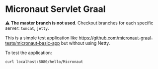 # Micronaut Servlet Graal #

:warning: **The master branch is not used**. Checkout branches for each specific server: `tomcat`, `jetty`.

This is a simple test application like https://github.com/micronaut-graal-tests/micronaut-basic-app but without using
Netty.

To test the application:

```
curl localhost:8080/hello/Micronaut
```
